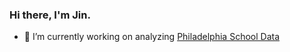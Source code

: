 ### Hi there, I'm Jin.

- 🔭 I’m currently working on analyzing [Philadelphia School Data](https://github.com/itsjustjin/Philly_Schools)



<!--
**itsjustjin/itsjustjin** is a ✨ _special_ ✨ repository because its `README.md` (this file) appears on your GitHub profile.

Here are some ideas to get you started:

- 🌱 I’m currently learning ...
- 👯 I’m looking to collaborate on ...
- 🤔 I’m looking for help with ...
- 💬 Ask me about ...
- 📫 How to reach me: ...
- 😄 Pronouns: ...
- ⚡ Fun fact: ...
-->
